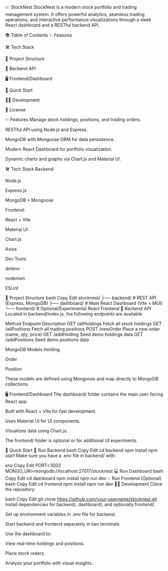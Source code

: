 📈 StockNest
StockNest is a modern stock portfolio and trading management system. It offers powerful analytics, seamless trading operations, and interactive performance visualizations through a sleek React dashboard and a RESTful backend API.

📚 Table of Contents
✨ Features

🛠 Tech Stack

📁 Project Structure

🔌 Backend API

🖥 Frontend/Dashboard

🚀 Quick Start

👨‍💻 Development

📄 License

✨ Features
Manage stock holdings, positions, and trading orders.

RESTful API using Node.js and Express.

MongoDB with Mongoose ORM for data persistence.

Modern React Dashboard for portfolio visualization.

Dynamic charts and graphs via Chart.js and Material UI.

🛠 Tech Stack
Backend:

Node.js

Express.js

MongoDB + Mongoose

Frontend:

React + Vite

Material UI

Chart.js

Axios

Dev Tools:

dotenv

nodemon

ESLint

📁 Project Structure
bash
Copy
Edit
stocknest/
├── backend/          # REST API (Express, MongoDB)
├── dashboard/        # Main React Dashboard (Vite + MUI)
└── frontend/         # Optional/Experimental React Frontend
🔌 Backend API
Located in backend/index.js, the following endpoints are available:

Method	Endpoint	Description
GET	/allHoldings	Fetch all stock holdings
GET	/allPositions	Fetch all trading positions
POST	/newOrder	Place a new order (name, qty, price)
GET	/addHolding	Seed demo holdings data
GET	/addPositions	Seed demo positions data

MongoDB Models
Holding

Order

Position

These models are defined using Mongoose and map directly to MongoDB collections.

🖥 Frontend/Dashboard
The dashboard/ folder contains the main user-facing React app:

Built with React + Vite for fast development.

Uses Material UI for UI components.

Visualizes data using Chart.js.

The frontend/ folder is optional or for additional UI experiments.

🚀 Quick Start
🔧 Run Backend
bash
Copy
Edit
cd backend
npm install
npm start
Make sure you have a .env file in backend/ with:

env
Copy
Edit
PORT=3002
MONGO_URI=mongodb://localhost:27017/stocknest
💻 Run Dashboard
bash
Copy
Edit
cd dashboard
npm install
npm run dev
💡 Run Frontend (Optional)
bash
Copy
Edit
cd frontend
npm install
npm run dev
👨‍💻 Development
Clone the repository:

bash
Copy
Edit
git clone https://github.com/your-username/stocknest.git
Install dependencies for backend/, dashboard/, and optionally frontend/.

Set up environment variables in .env file for backend.

Start backend and frontend separately in two terminals.

Use the dashboard to:

View real-time holdings and positions.

Place stock orders.

Analyze your portfolio with visual insights.


